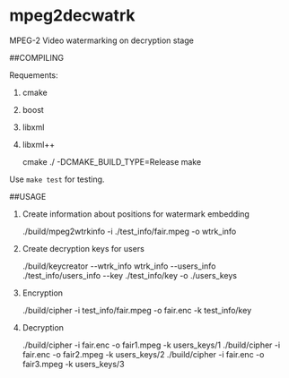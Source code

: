 mpeg2decwatrk
=============

MPEG-2 Video watermarking on decryption stage

##COMPILING

Requements:

1) cmake

2) boost

3) libxml

4) libxml++


	cmake ./ -DCMAKE_BUILD_TYPE=Release
	make

Use `make test` for testing.

##USAGE

1) Create information about positions for watermark embedding

	./build/mpeg2wtrkinfo  -i ./test_info/fair.mpeg -o wtrk_info

2) Create decryption keys for users

	./build/keycreator  --wtrk_info wtrk_info  --users_info ./test_info/users_info  --key ./test_info/key  -o ./users_keys

3) Encryption

	./build/cipher -i test_info/fair.mpeg -o fair.enc -k test_info/key

4) Decryption

	./build/cipher -i fair.enc  -o fair1.mpeg -k users_keys/1 
	./build/cipher -i fair.enc  -o fair2.mpeg -k users_keys/2
	./build/cipher -i fair.enc  -o fair3.mpeg -k users_keys/3 
